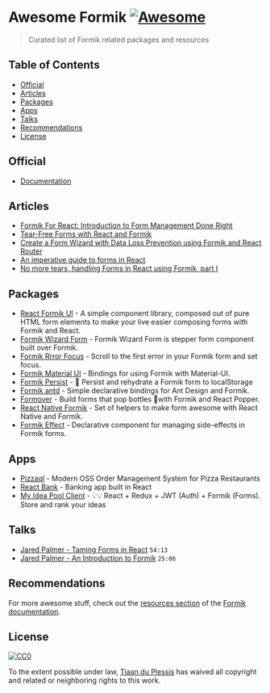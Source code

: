# Awesome Formik [![Awesome](https://awesome.re/badge-flat.svg)](https://awesome.re)

> Curated list of Formik related packages and resources

## Table of Contents

- [Official](#official)
- [Articles](#articles)
- [Packages](#packages)
- [Apps](#apps)
- [Talks](#talks)
- [Recommendations](#recommendations)
- [License](#license)

## Official

- [Documentation](https://jaredpalmer.com/formik/docs/overview)

## Articles

- [Formik For React: Introduction to Form Management Done Right](https://medium.com/@rossbulat/formik-for-react-introduction-to-form-management-done-right-971889b40f9f)
- [Tear-Free Forms with React and Formik](https://alligator.io/react/forms-with-react-and-formik/)
- [Create a Form Wizard with Data Loss Prevention using Formik and React Router](https://codedaily.io/tutorials/50/Create-a-Form-Wizard-with-Data-Loss-Prevention-using-Formik-and-React-Router)
- [An imperative guide to forms in React](https://blog.logrocket.com/an-imperative-guide-to-forms-in-react-927d9670170a/)
- [No more tears, handling Forms in React using Formik, part I](https://softchris.github.io/pages/formik-partI.html)

## Packages

- [React Formik UI](https://github.com/KaiHotz/react-formik-ui) - A simple component library, composed out of pure HTML form elements to make your live easier composing forms with Formik and React.
- [Formik Wizard Form](https://github.com/mjangir/formik-wizard-form) - Formik Wizard Form is stepper form component built over Formik.
- [Formik Rrror Focus](https://github.com/tiaanduplessis/formik-error-focus) - Scroll to the first error in your Formik form and set focus.
- [Formik Material UI](https://github.com/stackworx/formik-material-ui) - Bindings for using Formik with Material-UI.
- [Formik Persist](https://github.com/jaredpalmer/formik-persist) - 💾 Persist and rehydrate a Formik form to localStorage
- [Formik antd](https://github.com/jannikbuschke/formik-antd) - Simple declarative bindings for Ant Design and Formik.
- [Formover](https://github.com/jaredpalmer/formover) - Build forms that pop bottles 🍾with Formik and React Popper.
- [React Native Formik](https://github.com/bamlab/react-native-formik) - Set of helpers to make form awesome with React Native and Formik.
- [Formik Effect](https://github.com/jaredpalmer/formik-effect) - Declarative component for managing side-effects in Formik forms.

## Apps

- [Pizzaql](https://github.com/pizzaql/pizzaql) - Modern OSS Order Management System for Pizza Restaurants
- [React Bank](https://github.com/jurkian/react-bank) - Banking app built in React
- [My Idea Pool Client](https://github.com/functionalStoic/my-idea-pool-client) - 💡💡 React + Redux + JWT (Auth) + Formik (Forms). Store and rank your ideas


## Talks

- [Jared Palmer - Taming Forms in React](https://youtu.be/oiNtnehlaTo) `54:13`
- [Jared Palmer - An Introduction to Formik](https://youtu.be/-tDy7ds0dag) `25:06`

## Recommendations

For more awesome stuff, check out the [resources section](https://jaredpalmer.com/formik/docs/resources) of the [Formik documentation](https://jaredpalmer.com/formik/docs/overview).

## License
[![CC0](http://mirrors.creativecommons.org/presskit/buttons/88x31/svg/cc-zero.svg)](https://creativecommons.org/publicdomain/zero/1.0/)

To the extent possible under law, [Tiaan du Plessis](https://github.com/tiaanduplessis) has waived all copyright and related or neighboring rights to this work.
